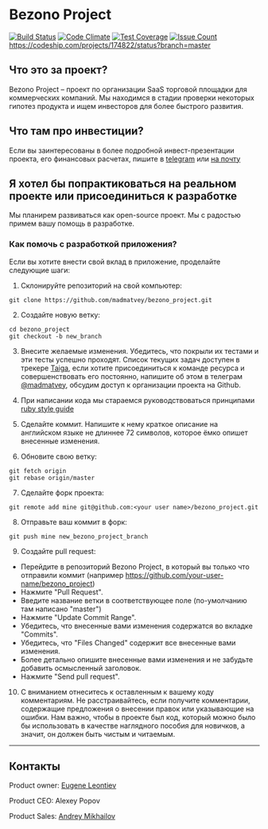 # Bezono Project

[![Build Status](https://travis-ci.org/madmatvey/bezono_project.svg?branch=master)](https://travis-ci.org/madmatvey/bezono_project) [![Code Climate](https://codeclimate.com/github/madmatvey/bezono_project/badges/gpa.svg)](https://codeclimate.com/github/madmatvey/bezono_project) [![Test Coverage](https://codeclimate.com/github/madmatvey/bezono_project/badges/coverage.svg)](https://codeclimate.com/github/madmatvey/bezono_project/coverage) [![Issue Count](https://codeclimate.com/github/madmatvey/bezono_project/badges/issue_count.svg)](https://codeclimate.com/github/madmatvey/bezono_project)
https://codeship.com/projects/174822/status?branch=master

## Что это за проект?
Bezono Project – проект по организации SaaS торговой площадки для коммерческих компаний.
Мы находимся в стадии проверки некоторых гипотез продукта и ищем инвесторов для более быстрого развития.

## Что там про инвестиции?

Если вы заинтересованы в более подробной инвест-презентации проекта, его финансовых расчетах, пишите в [telegram](https://telegram.me/madmatvey) или [на почту](mailto:info@24tender.ru)

## Я хотел бы попрактиковаться на реальном проекте или присоединиться к разработке

Мы планирем развиваться как open-source проект. Мы с радостью примем вашу помощь в разработке.

### Как помочь с разработкой приложения?

Если вы хотите внести свой вклад в приложение, проделайте следующие шаги:

1. Склонируйте репозиторий на свой компьютер:

```
git clone https://github.com/madmatvey/bezono_project.git
```

2. Создайте новую ветку:

```
cd bezono_project
git checkout -b new_branch
```

3. Внесите желаемые изменения. Убедитесь, что покрыли их тестами и эти тесты успешно проходят.
Список текущих задач доступен в трекере [Taiga](https://tree.taiga.io/project/madmatvey-bezono-project/), если хотите присоединиться к команде ресурса и совершенствовать его постоянно, напишите об этом в телеграм [@madmatvey](https://telegram.me/madmatvey), обсудим доступ к организации проекта на Github.

4. При написании кода мы стараемся руководствоваться принципами [ruby style guide](https://github.com/arbox/ruby-style-guide/blob/master/README-ruRU.md)

5. Сделайте коммит. Напишите к нему краткое описание на английском языке не длиннее 72 символов, которое ёмко опишет внесенные изменения.

6. Обновите свою ветку:

```
git fetch origin
git rebase origin/master
```

7. Сделайте форк проекта:

```
git remote add mine git@github.com:<your user name>/bezono_project.git

```

8. Отправьте ваш коммит в форк:

```
git push mine new_bezono_project_branch
```

9. Создайте pull request:

 - Перейдите в репозиторий Bezono Project, в который вы только что отправили коммит (например https://github.com/your-user-name/bezono_project)
 - Нажмите "Pull Request".
 - Введите название ветки в соответствующее поле (по-умолчанию там написано "master")
 - Нажмите "Update Commit Range".
 - Убедитесь, что внесенные вами изменения содержатся во вкладке "Commits".
 - Убедитесь, что "Files Changed" содержит все внесенные вами изменения.
 - Более детально опишите внесенные вами изменения и не забудьте добавить осмысленный заголовок.
 - Нажмите "Send pull request".

10. С вниманием отнеситесь к оставленным к вашему коду комментариям. Не расстраивайтесь, если получите комментарии, содержащие предложения о внесении правок или указывающие на ошибки. Нам важно, чтобы в проекте был код, который можно было бы использовать в качестве наглядного пособия для новичков, а значит, он должен быть чистым и читаемым.

-------
## Контакты
Product owner: [Eugene Leontiev](https://telegram.me/madmatvey)

Product CEO: Alexey Popov

Product Sales: [Andrey Mikhailov](mailto:a_mihailov@24tender.ru)
